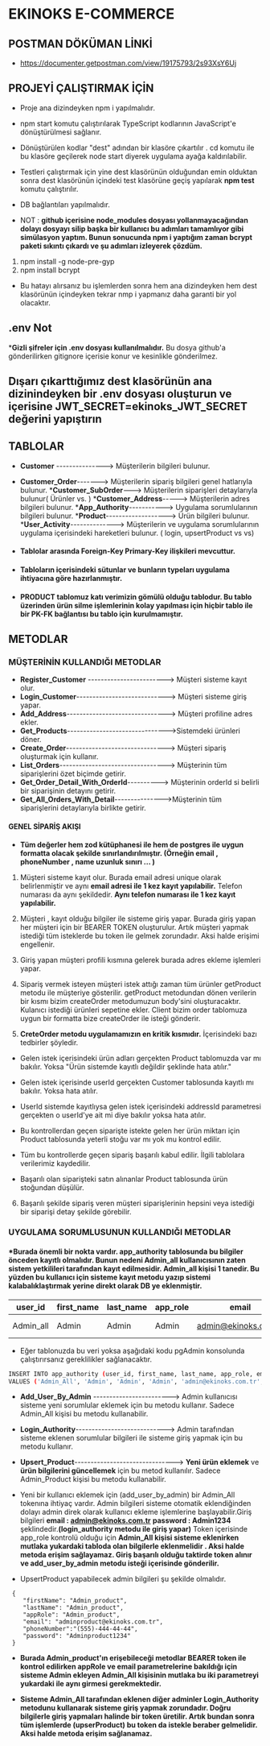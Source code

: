 # EKINOKS E-COMMERCE

  ## POSTMAN DÖKÜMAN LİNKİ
* https://documenter.getpostman.com/view/19175793/2s93XsY6Uj

## PROJEYİ ÇALIŞTIRMAK İÇİN
 
 * Proje ana dizindeyken npm i yapılmalıdır.
 * npm start komutu çalıştırılarak TypeScript kodlarının JavaScript'e dönüştürülmesi       sağlanır.
 * Dönüştürülen kodlar "dest" adından bir klasöre çıkartılır . cd komutu ile bu klasöre    geçilerek node start diyerek uygulama ayağa kaldırılabilir.
 
 * Testleri çalıştırmak için yine dest klasörünün olduğundan emin olduktan sonra dest klasörünün içindeki test klasörüne geçiş yapılarak **npm test** komutu çalıştırılır.
 
 * DB bağlantıları yapılmalıdır. 
 
 * NOT : **github içerisine node_modules dosyası yollanmayacağından dolayı dosyayı silip başka bir kullanıcı bu adımları tamamlıyor gibi simülasyon yaptım. Bunun sonucunda npm i yaptığım zaman bcrypt paketi sıkıntı çıkardı ve  şu adımları izleyerek çözdüm.**
 
 1) npm install -g node-pre-gyp
 2) npm install bcrypt
 
 * Bu hatayı alırsanız bu işlemlerden sonra hem ana dizindeyken hem dest klasörünün içindeyken tekrar nmp i yapmanız daha garanti bir yol olacaktır.

 
 ## .env Not
 ***Gizli şifreler için .env dosyası kullanılmalıdır.** Bu dosya github'a gönderilirken    gitignore içerisie konur ve kesinlikle gönderilmez.
 
 ## Dışarı çıkarttığımız dest klasörünün ana dizinindeyken bir .env dosyası oluşturun ve içerisine JWT_SECRET=ekinoks_JWT_SECRET değerini yapıştırın

 
 ## TABLOLAR
* **Customer** ---------------> Müşterilerin bilgileri bulunur.
* **Customer_Order**-------> Müşterilerin sipariş bilgileri genel hatlarıyla bulunur.
***Customer_SubOrder**---> Müşterilerin siparişleri detaylarıyla bulunur( Ürünler vs. )
***Customer_Address**-----> Müşterilerin adres bilgileri bulunur.
***App_Authority**-----------> Uygulama sorumlularının bilgileri bulunur.
***Product**-------------------> Ürün bilgileri bulunur.
***User_Activity**--------------> Müşterilerin ve uygulama sorumlularının uygulama
içerisindeki hareketleri bulunur. ( login, upsertProduct vs vs)


* #### Tablolar arasında Foreign-Key  Primary-Key ilişkileri mevcuttur.

* #### Tabloların içerisindeki sütunlar ve bunların typeları uygulama ihtiyacına göre hazırlanmıştır.

* #### PRODUCT tablomuz katı verimizin gömülü olduğu tablodur. Bu tablo üzerinden ürün silme işlemlerinin kolay yapılması için hiçbir tablo ile bir PK-FK bağlantısı bu tablo için kurulmamıştır. 


## METODLAR

### MÜŞTERİNİN KULLANDIĞI METODLAR
* **Register_Customer** ------------------------> Müşteri sisteme kayıt olur.
* **Login_Customer**----------------------------> Müşteri sisteme giriş yapar.
* **Add_Address**-------------------------------> Müşteri profiline adres ekler.
* **Get_Products**------------------------------->Sistemdeki ürünleri döner.
* **Create_Order**-------------------------------> Müşteri sipariş oluşturmak için kullanır.
* **List_Orders**---------------------------------> Müşterinin tüm siparişlerini özet biçimde getirir.
* **Get_Order_Detail_With_OrderId**----------> Müşterinin orderId si belirli bir siparişinin detayını getirir.
* **Get_All_Orders_With_Detail**--------------->Müşterinin tüm siparişlerini detaylarıyla birlikte getirir.


#### GENEL SİPARİŞ AKIŞI



* **Tüm değerler hem zod kütüphanesi ile hem de postgres ile uygun formatta olacak şekilde sınırlandırılmıştır. (Örneğin email , phoneNumber , name uzunluk sınırı ... )**


1) Müşteri sisteme kayıt olur. Burada email adresi unique olarak belirlenmiştir ve aynı **email adresi ile 1 kez kayıt yapılabilir.** Telefon numarası da aynı şekildedir. **Aynı telefon numarası ile 1 kez kayıt yapılabilir.**

2) Müşteri , kayıt olduğu bilgiler ile sisteme giriş yapar. Burada giriş yapan her müşteri için bir BEARER TOKEN oluşturulur. Artık müşteri yapmak istediği tüm isteklerde bu token ile gelmek zorundadır. Aksi halde erişimi engellenir.

3) Giriş yapan müşteri profili kısmına gelerek burada adres ekleme işlemleri yapar.

4) Sipariş vermek isteyen müşteri istek attığı zaman tüm ürünler getProduct metodu ile müşteriye gösterilir. getProduct metodundan dönen verilerin bir kısmı bizim createOrder metodumuzun body'sini oluşturacaktır. Kulanıcı istediği ürünleri sepetine ekler. Client bizim order tablomuza uygun bir formatta bize createOrder ile isteği gönderir.

5) **CreteOrder metodu uygulamamızın en kritik kısmıdır.** İçerisindeki bazı tedbirler şöyledir.
  * Gelen  istek içerisindeki ürün adları gerçekten Product tablomuzda var mı bakılır. Yoksa "Ürün sistemde kayıtlı değildir şeklinde hata atılır."
  
  * Gelen istek içerisinde userId gerçekten Customer tablosunda kayıtlı mı bakılır. Yoksa hata atılır.
  
  * UserId sistemde kayıtlıysa gelen istek içerisindeki addressId parametresi gerçekten o userId'ye ait mi diye bakılır yoksa hata atılır.
  
  * Bu kontrollerdan geçen siparişte istekte gelen her ürün miktarı için Product tablosunda yeterli stoğu var mı yok mu kontrol edilir.
  
  * Tüm bu kontrollerde geçen sipariş başarılı kabul edilir. İlgili tablolara verilerimiz kaydedilir.
  
  * Başarılı olan siparişteki satın alınanlar Product tablosunda ürün stoğundan düşülür.
6) Başarılı şekilde sipariş veren müşteri siparişlerinin hepsini veya istediği bir siparişi detay şekilde görebilir.
  
  
### UYGULAMA SORUMLUSUNUN KULLANDIĞI METODLAR

#### *Burada önemli bir nokta vardır. app_authority tablosunda bu bilgiler önceden kayıtlı olmalıdır. Bunun nedeni Admin_all kullanıcısının zaten sistem yetkilileri tarafından kayıt edilmesidir. Admin_all kişisi 1 tanedir. Bu yüzden bu kullanıcı için sisteme kayıt metodu yazıp sistemi kalabalıklaştırmak  yerine direkt olarak DB ye eklenmiştir.

|user_id | first_name |  last_name  | app_role | email | phone_number | password |
| ------ | --- |------| ------|------|------|-----|
| Admin_all | Admin |  Admin    |  Admin   |    admin@ekinoks.com.tr   |   (555)-555-55-55   |  $2b$10$x.8idmT3yGlO9n4z/v5Uee0ZJeqpaaRvKTQF.7mGENd97rlQzVkne   |


* Eğer tablonuzda bu veri yoksa aşağıdaki kodu pgAdmin konsolunda çalıştırırsanız gereklilikler sağlanacaktır.
```sh
INSERT INTO app_authority (user_id, first_name, last_name, app_role, email, phone_number, password)
VALUES ('Admin_All', 'Admin', 'Admin', 'Admin', 'admin@ekinoks.com.tr', '(555)-555-55-55', '$2b$10$x.8idmT3yGlO9n4z/v5Uee0ZJeqpaaRvKTQF.7mGENd97rlQzVkne');
```

* **Add_User_By_Admin** ------------------------> Admin kullanıcısı sisteme yeni sorumlular eklemek için bu metodu kullanır. Sadece Admin_All kişisi bu metodu kullanabilir.
* **Login_Authority**----------------------------> Admin tarafından sisteme eklenen sorumlular bilgileri ile sisteme giriş yapmak için bu metodu kullanır.
* **Upsert_Product**-------------------------------> **Yeni ürün eklemek** ve **ürün bilgilerini güncellemek** için bu metod kullanılır. Sadece Admin_Product kişisi bu metodu kullanabilir.




* Yeni bir kullanıcı eklemek için (add_user_by_admin) bir Admin_All tokenına ihtiyaç vardır. Admin bilgileri sisteme otomatik eklendiğinden dolayı  admin direk olarak kullanıcı ekleme işlemlerine başlayabilir.Giriş bilgileri  **email : admin@ekinoks.com.tr**   **password : Admin1234** şeklindedir.**(login_authority metodu ile giriş yapar)** Token içerisinde app_role kontrolü olduğu için **Admin_All kişisi sisteme eklenirken mutlaka yukardaki tabloda olan bilgilerle eklenmelidir . Aksi halde metoda erişim sağlayamaz. Giriş başarılı olduğu taktirde token alınır ve add_user_by_admin metodu isteği içerisinde gönderilir.**



* UpsertProduct yapabilecek admin bilgileri şu şekilde olmalıdır.

```
 {
    "firstName": "Admin_product",
    "lastName": "Admin_product",
    "appRole": "Admin_product",
    "email": "adminproduct@ekinoks.com.tr",
    "phoneNumber":"(555)-444-44-44",
    "password": "Adminproduct1234"
 }

```

* **Burada Admin_product'ın erişebileceği metodlar BEARER token ile kontrol edilirken appRole ve email parametrelerine bakıldığı için sisteme Admin ekleyen Admin_All kişisinin mutlaka bu iki parametreyi yukardaki ile aynı girmesi gerekmektedir.**


* **Sisteme Admin_All tarafından eklenen diğer adminler Login_Authority metodunu kullanarak sisteme giriş yapmak zorundadır. Doğru bilgilerle giriş yapmaları halinde bir token üretilir. Artık bundan sonra tüm işlemlerde (upserProduct) bu token da istekle beraber gelmelidir. Aksi halde metoda erişim sağlanamaz.**
